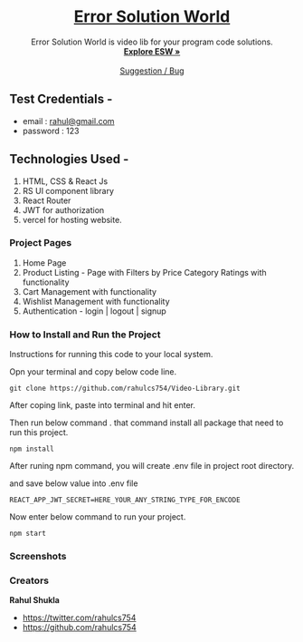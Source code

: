<h1 align="center">
  <a href="https://esworld.vercel.app/">
   Error Solution World
  </a>
</h1>

<p align="center">
    Error Solution World is video lib for your program code solutions.
  <br>
  <a href="https://esworld.vercel.app/"><strong>Explore ESW »</strong></a>
  <br>
  <br>
  <a href="https://esworld.vercel.app/">Suggestion / Bug</a>
  </p>

## Test Credentials -

- email : rahul@gmail.com
- password : 123

## Technologies Used -

1. HTML, CSS & React Js
2. RS UI component library
3. React Router
4. JWT for authorization
5. vercel for hosting website.

### Project Pages

1. Home Page
2. Product Listing - Page with Filters by Price Category Ratings with functionality
3. Cart Management with functionality
4. Wishlist Management with functionality
5. Authentication - login | logout | signup

### How to Install and Run the Project

Instructions for running this code to your local system.

Opn your terminal and copy below code line.

`git clone https://github.com/rahulcs754/Video-Library.git`

After coping link, paste into terminal and hit enter.

Then run below command . that command install all package that need to run this project.

```
npm install
```

After runing npm command, you will create .env file in project root directory.

and save below value into .env file

```
REACT_APP_JWT_SECRET=HERE_YOUR_ANY_STRING_TYPE_FOR_ENCODE
```

Now enter below command to run your project.

```
npm start
```

### Screenshots

### Creators

**Rahul Shukla**

- <https://twitter.com/rahulcs754>
- <https://github.com/rahulcs754>
